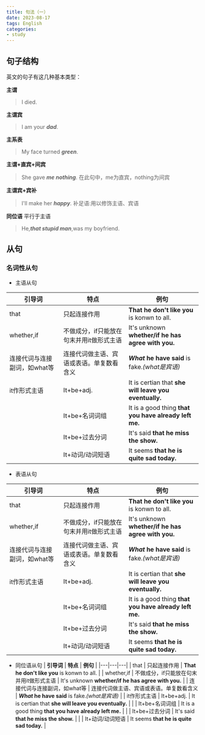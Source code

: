 ```yaml
---
title: 句法（一）
date: 2023-08-17
tags: English
categories: 
- study
---
```


## 句子结构

英文的句子有这几种基本类型：

 <!--more-->

**主谓**
> I died.

**主谓宾**
> I am your *__dad__*.

**主系表**
> My face turned *__green__*.

**主谓+直宾+间宾**
> She gave *__me nothing__*.
在此句中，me为直宾，nothing为间宾

**主谓宾+宾补**
> I'll make her *__happy__*.
补足语:用以修饰主语、宾语

**同位语**
平行于主语
> He,*__that stupid man__*,was my boyfriend.

## 从句

### 名词性从句

+ 主语从句

| **引导词** | **特点** | **例句** |
|---|---|---|
| that | 只起连接作用 | **That he don't like you** is konwn to all. |
| whether,if | 不做成分，if只能放在句末并用it做形式主语 | It's unknown **whether/if he has agree with you.** |
| 连接代词与连接副词，如what等 | 连接代词做主语、宾语或表语。单复数看含义 | **_What_ he have said** is fake._(what是宾语)_ |
| it作形式主语 | It+be+adj. | It is certian that **she will leave you eventually.** |
|  | It+be+名词词组 | It is a good thing **that you have already left me.** |
|  | It+be+过去分词 | It's said **that he miss the show.** |
|  | It+动词/动词短语 | It seems **that he is quite sad today.** |

+ 表语从句

| **引导词** | **特点** | **例句** |
|---|---|---|
| that | 只起连接作用 | **That he don't like you** is konwn to all. |
| whether,if | 不做成分，if只能放在句末并用it做形式主语 | It's unknown **whether/if he has agree with you.** |
| 连接代词与连接副词，如what等 | 连接代词做主语、宾语或表语。单复数看含义 | **_What_ he have said** is fake._(what是宾语)_ |
| it作形式主语 | It+be+adj. | It is certian that **she will leave you eventually.** |
|  | It+be+名词词组 | It is a good thing **that you have already left me.** |
|  | It+be+过去分词 | It's said **that he miss the show.** |
|  | It+动词/动词短语 | It seems **that he is quite sad today.** |

+ 同位语从句
| **引导词** | **特点** | **例句** |
|---|---|---|
| that | 只起连接作用 | **That he don't like you** is konwn to all. |
| whether,if | 不做成分，if只能放在句末并用it做形式主语 | It's unknown **whether/if he has agree with you.** |
| 连接代词与连接副词，如what等 | 连接代词做主语、宾语或表语。单复数看含义 | **_What_ he have said** is fake._(what是宾语)_ |
| it作形式主语 | It+be+adj. | It is certian that **she will leave you eventually.** |
|  | It+be+名词词组 | It is a good thing **that you have already left me.** |
|  | It+be+过去分词 | It's said **that he miss the show.** |
|  | It+动词/动词短语 | It seems **that he is quite sad today.** |